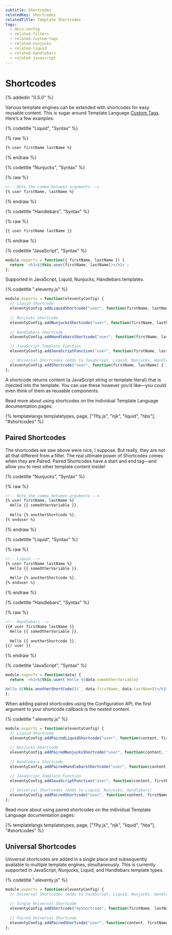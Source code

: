 ```yaml
---
subtitle: Shortcodes
relatedKey: shortcodes
relatedTitle: Template Shortcodes
tags:
  - docs-config
  - related-filters
  - related-custom-tags
  - related-nunjucks
  - related-liquid
  - related-handlebars
  - related-javascript
---
```

# Shortcodes

{% addedin "0.5.0" %}

Various template engines can be extended with shortcodes for easy reusable content. This is sugar around Template Language [Custom Tags](/docs/custom-tags/). Here’s a few examples:

{% codetitle "Liquid", "Syntax" %}

{% raw %}
```html
{% user firstName lastName %}
```
{% endraw %}

{% codetitle "Nunjucks", "Syntax" %}

{% raw %}
```html
<!-- Note the comma between arguments -->
{% user firstName, lastName %}
```
{% endraw %}

{% codetitle "Handlebars", "Syntax" %}

{% raw %}
```html
{{ user firstName lastName }}
```
{% endraw %}

{% codetitle "JavaScript", "Syntax" %}

```js
module.exports = function({ firstName, lastName }) {
  return `<h1>${this.user(firstName, lastName)}</h1>`;
};
```



Supported in JavaScript, Liquid, Nunjucks, Handlebars templates.

{% codetitle ".eleventy.js" %}

```js
module.exports = function(eleventyConfig) {
  // Liquid Shortcode
  eleventyConfig.addLiquidShortcode("user", function(firstName, lastName) { … });
  
  // Nunjucks Shortcode
  eleventyConfig.addNunjucksShortcode("user", function(firstName, lastName) { … });
  
  // Handlebars Shortcode
  eleventyConfig.addHandlebarsShortcode("user", function(firstName, lastName) { … });

  // JavaScript Template Function
  eleventyConfig.addJavaScriptFunction("user", function(firstName, lastName) { … });

  // Universal Shortcodes (Adds to JavaScript, Liquid, Nunjucks, Handlebars)
  eleventyConfig.addShortcode("user", function(firstName, lastName) { … });
};
```

A shortcode returns content (a JavaScript string or template literal) that is injected into the template. You can use these however you’d like—you could even think of them as reusable components.

Read more about using shortcodes on the individual Template Language documentation pages:

{% templatelangs templatetypes, page, ["11ty.js", "njk", "liquid", "hbs"], "#shortcodes" %}

## Paired Shortcodes

The shortcodes we saw above were nice, I suppose. But really, they are not all that different from a filter. The real ultimate power of Shortcodes comes when they are Paired. Paired Shortcodes have a start and end tag—and allow you to nest other template content inside!

{% codetitle "Nunjucks", "Syntax" %}

{% raw %}
```html
<!-- Note the comma between arguments -->
{% user firstName, lastName %}
  Hello {{ someOtherVariable }}.
  
  Hello {% anotherShortcode %}.
{% enduser %}
```
{% endraw %}

{% codetitle "Liquid", "Syntax" %}

{% raw %}
```html
<!-- Liquid -->
{% user firstName lastName %}
  Hello {{ someOtherVariable }}.
  
  Hello {% anotherShortcode %}.
{% enduser %}
```
{% endraw %}

{% codetitle "Handlebars", "Syntax" %}

{% raw %}
```html
<!-- Handlebars -->
{{# user firstName lastName }}
  Hello {{ someOtherVariable }}.
  
  Hello {{ anotherShortcode }}.
{{/ user }}
```
{% endraw %}

{% codetitle "JavaScript", "Syntax" %}

```js
module.exports = function(data) {
  return `<h1>${this.user(`Hello ${data.someOtherVariable}

Hello ${this.anotherShortCode()}`, data.firstName, data.lastName)}</h1>`;
};
```


When adding paired shortcodes using the Configuration API, the first argument to your shortcode callback is the nested content.

{% codetitle ".eleventy.js" %}

```js
module.exports = function(eleventyConfig) {
  // Liquid Shortcode
  eleventyConfig.addPairedLiquidShortcode("user", function(content, firstName, lastName) { … });
  
  // Nunjucks Shortcode
  eleventyConfig.addPairedNunjucksShortcode("user", function(content, firstName, lastName) { … });
  
  // Handlebars Shortcode
  eleventyConfig.addPairedHandlebarsShortcode("user", function(content, firstName, lastName) { … });

  // JavaScript Template Function
  eleventyConfig.addJavaScriptFunction("user", function(content, firstName, lastName) { … });
  
  // Universal Shortcodes (Adds to Liquid, Nunjucks, Handlebars)
  eleventyConfig.addPairedShortcode("user", function(content, firstName, lastName) { … });
};
```

Read more about using paired shortcodes on the individual Template Language documentation pages:

{% templatelangs templatetypes, page, ["11ty.js", "njk", "liquid", "hbs"], "#shortcodes" %}

## Universal Shortcodes

Universal shortcodes are added in a single place and subsequently available to multiple template engines, simultaneously. This is currently supported in JavaScript, Nunjucks, Liquid, and Handlebars template types.

{% codetitle ".eleventy.js" %}

```js
module.exports = function(eleventyConfig) {
  // Universal Shortcodes (Adds to JavaScript, Liquid, Nunjucks, Handlebars)
  
  // Single Universal Shortcode
  eleventyConfig.addShortcode("myShortcode", function(firstName, lastName) { … });
  
  // Paired Universal Shortcode
  eleventyConfig.addPairedShortcode("user", function(content, firstName, lastName) { … });
};
```
